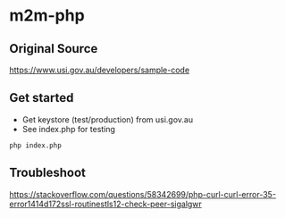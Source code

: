 # m2m-php

## Original Source
https://www.usi.gov.au/developers/sample-code

## Get started

- Get keystore (test/production) from usi.gov.au
- See index.php for testing

`php index.php`

## Troubleshoot
https://stackoverflow.com/questions/58342699/php-curl-curl-error-35-error1414d172ssl-routinestls12-check-peer-sigalgwr

